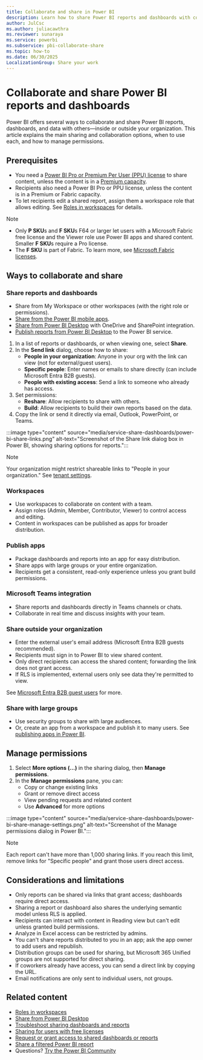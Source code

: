 ```yaml
---
title: Collaborate and share in Power BI
description: Learn how to share Power BI reports and dashboards with colleagues inside and outside your organization. Discover key sharing features and best practices.
author: JulCsc
ms.author: juliacawthra
ms.reviewer: sunaraya
ms.service: powerbi
ms.subservice: pbi-collaborate-share
ms.topic: how-to
ms.date: 06/30/2025
LocalizationGroup: Share your work
---
```


# Collaborate and share Power BI reports and dashboards

Power BI offers several ways to collaborate and share Power BI reports, dashboards, and data with others—inside or outside your organization. This article explains the main sharing and collaboration options, when to use each, and how to manage permissions.

## Prerequisites

- You need a [Power BI Pro or Premium Per User (PPU) license](../fundamentals/service-features-license-type.md) to share content, unless the content is in a [Premium capacity](../enterprise/service-premium-what-is.md).
- Recipients also need a Power BI Pro or PPU license, unless the content is in a Premium or Fabric capacity.
- To let recipients edit a shared report, assign them a workspace role that allows editing. See [Roles in workspaces](service-roles-new-workspaces.md) for details.

> [!NOTE]
> - Only **P SKU**s and **F SKU**s F64 or larger let users with a Microsoft Fabric free license and the Viewer role use Power BI apps and shared content. Smaller **F SKU**s require a Pro license.
> - The **F SKU** is part of Fabric. To learn more, see [Microsoft Fabric licenses](/fabric/enterprise/licenses).

## Ways to collaborate and share

### Share reports and dashboards

- Share from My Workspace or other workspaces (with the right role or permissions).
- [Share from the Power BI mobile apps](../consumer/mobile/mobile-share-dashboard-from-the-mobile-apps.md).
- [Share from Power BI Desktop](../create-reports/desktop-sharepoint-save-share.md) with OneDrive and SharePoint integration.
- [Publish reports from Power BI Desktop](../create-reports/desktop-upload-desktop-files.md) to the Power BI service.

1. In a list of reports or dashboards, or when viewing one, select **Share**.
1. In the **Send link** dialog, choose how to share:
   - **People in your organization**: Anyone in your org with the link can view (not for external/guest users).
   - **Specific people**: Enter names or emails to share directly (can include Microsoft Entra B2B guests).
   - **People with existing access**: Send a link to someone who already has access.
1. Set permissions:
   - **Reshare**: Allow recipients to share with others.
   - **Build**: Allow recipients to build their own reports based on the data.
1. Copy the link or send it directly via email, Outlook, PowerPoint, or Teams.

:::image type="content" source="media/service-share-dashboards/power-bi-share-links.png" alt-text="Screenshot of the Share link dialog box in Power BI, showing sharing options for reports.":::

> [!NOTE]
> Your organization might restrict shareable links to "People in your organization." See [tenant settings](/fabric/admin/service-admin-portal-export-sharing#allow-shareable-links-to-grant-access-to-everyone-in-your-organization).

### Workspaces

- Use workspaces to collaborate on content with a team.
- Assign roles (Admin, Member, Contributor, Viewer) to control access and editing.
- Content in workspaces can be published as apps for broader distribution.

### Publish apps

- Package dashboards and reports into an app for easy distribution.
- Share apps with large groups or your entire organization.
- Recipients get a consistent, read-only experience unless you grant build permissions.

### Microsoft Teams integration

- Share reports and dashboards directly in Teams channels or chats.
- Collaborate in real time and discuss insights with your team.

### Share outside your organization

- Enter the external user's email address (Microsoft Entra B2B guests recommended).
- Recipients must sign in to Power BI to view shared content.
- Only direct recipients can access the shared content; forwarding the link does not grant access.
- If RLS is implemented, external users only see data they're permitted to view.

See [Microsoft Entra B2B guest users](../enterprise/service-admin-azure-ad-b2b.md) for more.

### Share with large groups

- Use security groups to share with large audiences.
- Or, create an app from a workspace and publish it to many users. See [publishing apps in Power BI](service-create-distribute-apps.md).

## Manage permissions

1. Select **More options (...)** in the sharing dialog, then **Manage permissions**.
1. In the **Manage permissions** pane, you can:
   - Copy or change existing links
   - Grant or remove direct access
   - View pending requests and related content
   - Use **Advanced** for more options

:::image type="content" source="media/service-share-dashboards/power-bi-share-manage-settings.png" alt-text="Screenshot of the Manage permissions dialog in Power BI.":::

> [!NOTE]
> Each report can't have more than 1,000 sharing links. If you reach this limit, remove links for "Specific people" and grant those users direct access.

## Considerations and limitations

- Only reports can be shared via links that grant access; dashboards require direct access.
- Sharing a report or dashboard also shares the underlying semantic model unless RLS is applied.
- Recipients can interact with content in Reading view but can't edit unless granted build permissions.
- Analyze in Excel access can be restricted by admins.
- You can't share reports distributed to you in an app; ask the app owner to add users and republish.
- Distribution groups can be used for sharing, but Microsoft 365 Unified groups are not supported for direct sharing.
- If coworkers already have access, you can send a direct link by copying the URL.
- Email notifications are only sent to individual users, not groups.

## Related content

- [Roles in workspaces](service-roles-new-workspaces.md)
- [Share from Power BI Desktop](../create-reports/desktop-sharepoint-save-share.md)
- [Troubleshoot sharing dashboards and reports](service-troubleshoot-sharing.md)
- [Sharing for users with free licenses](end-user-shared-with-me.md)
- [Request or grant access to shared dashboards or reports](service-request-access.md)
- [Share a filtered Power BI report](service-share-reports.md)
- Questions? [Try the Power BI Community](https://community.powerbi.com/)
